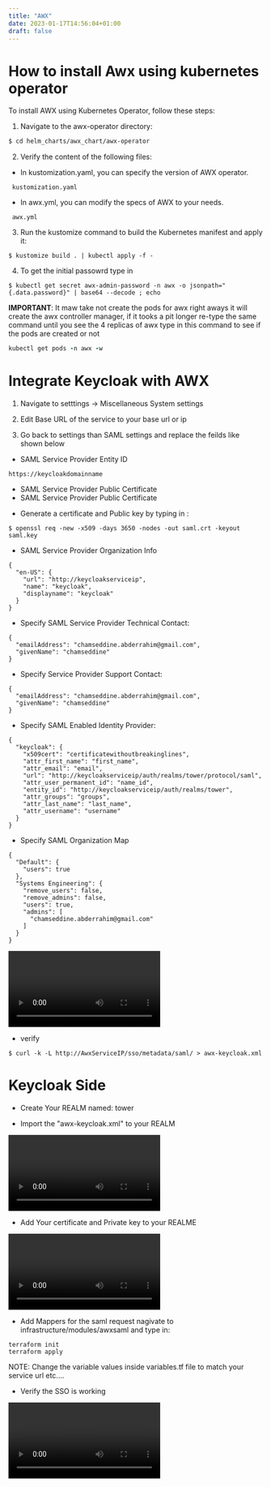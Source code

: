 ```yaml
---
title: "AWX"
date: 2023-01-17T14:56:04+01:00
draft: false
---
```


# How to install Awx using kubernetes operator
To install AWX using Kubernetes Operator, follow these steps:

1. Navigate to the awx-operator directory:

```bash
$ cd helm_charts/awx_chart/awx-operator
```

2. Verify the content of the following files:

- In kustomization.yaml, you can specify the version of AWX operator. 
```
 kustomization.yaml 
```
- In awx.yml, you can modify the specs of AWX to your needs.
```
 awx.yml 
```

3. Run the kustomize command to build the Kubernetes manifest and apply it:
```
$ kustomize build . | kubectl apply -f -
```
4. To get the initial passowrd type in 

```
$ kubectl get secret awx-admin-password -n awx -o jsonpath="{.data.password}" | base64 --decode ; echo
```
**IMPORTANT**: It maw take not create the pods for awx right aways it will create the awx controller manager, if it tooks a pit longer re-type the same command until you see the 4 replicas of awx 
type in this command to see if the pods are created or not
```ruby
kubectl get pods -n awx -w
```

# Integrate Keycloak with AWX

1. Navigate to setttings -> Miscellaneous System settings

2. Edit Base URL of the service to your base url or ip

3. Go back to settings than SAML settings and replace the feilds like shown below 
* SAML Service Provider Entity ID

```
https://keycloakdomainname

```

* SAML Service Provider Public Certificate
* SAML Service Provider Public Certificate 

- Generate a certificate and Public key by typing in :
```
$ openssl req -new -x509 -days 3650 -nodes -out saml.crt -keyout saml.key

```

* SAML Service Provider Organization Info
```
{
  "en-US": {
    "url": "http://keycloakserviceip",
    "name": "keycloak",
    "displayname": "keycloak"
  }
}
```

* Specify SAML Service Provider Technical Contact:
```
{
  "emailAddress": "chamseddine.abderrahim@gmail.com",
  "givenName": "chamseddine"
}
```
* Specify Service Provider Support Contact:
```
{
  "emailAddress": "chamseddine.abderrahim@gmail.com",
  "givenName": "chamseddine"
}
```

* Specify SAML Enabled Identity Provider:
```
{
  "keycloak": {
    "x509cert": "certificatewithoutbreakinglines",
    "attr_first_name": "first_name",
    "attr_email": "email",
    "url": "http://keycloakserviceip/auth/realms/tower/protocol/saml",
    "attr_user_permanent_id": "name_id",
    "entity_id": "http://keycloakserviceip/auth/realms/tower",
    "attr_groups": "groups",
    "attr_last_name": "last_name",
    "attr_username": "username"
  }
}
```

* Specify SAML Organization Map
```
{
  "Default": {
    "users": true
  },
  "Systems Engineering": {
    "remove_users": false,
    "remove_admins": false,
    "users": true,
    "admins": [
      "chamseddine.abderrahim@gmail.com"
    ]
  }
}
```
![awx](/awxsettingstochange.m4v)
* verify 

```
$ curl -k -L http://AwxServiceIP/sso/metadata/saml/ > awx-keycloak.xml

```

# Keycloak Side

* Create Your REALM named: tower

* Import the "awx-keycloak.xml" to your REALM

![createrealm](/createrealminkeycloak.mov)

* Add Your certificate and Private key to your REALME 

![thumbnail](/keycloakawxone.m4v)

* Add Mappers for the saml request nagivate to infrastructure/modules/awxsaml and type in:

```
terraform init
terraform apply
```
NOTE: Change the variable values inside variables.tf file to match your service url etc....

* Verify the SSO is working

![finishedtouches](/verifyeverythingandtestsso.m4v)